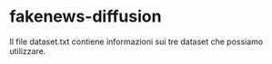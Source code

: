 # fakenews-diffusion<br />

Il file dataset.txt contiene informazioni sui tre dataset che possiamo utilizzare.<br />


